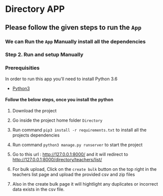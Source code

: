 # Directory APP

## Please follow the given steps to run the `App`

### We can Run the `App` Manually install all the dependencies




### Step 2. Run and setup Manually

### Prerequisities

In order to run this app you'll need to install Python 3.6 

* [Python3](https://www.python.org/downloads/)

#### Follow the below steps, once you install the python

1. Download the project 

2. Go inside the project home folder `Directory`

3. Run command `pip3 install -r requirements.txt` to install all the projects dependencies 

4. Run command `python3 manage.py runserver` to start the project

5. Go to this url : http://127.0.0.1:8000/ and it will redirect to http://127.0.0.1:8000/directory/teachers/list/

6. For bulk upload, Click on the `create bulk` button on the top right in the teachers list page and upload the provided csv and zip files

7. Also in the create bulk page it will hightlight any duplicates or incorrect data exists in the csv file.
